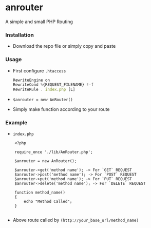 # anrouter
A simple and small PHP Routing


### Installation

- Download the repo file or simply copy and paste

### Usage

- First configure `.htaccess`
    ```jsx
    RewriteEngine on
    RewriteCond %{REQUEST_FILENAME} !-f
    RewriteRule . index.php [L]
   ```    
- ```$anrouter = new AnRouter()```

- Simply make function according to your route

### Example

- `index.php`
```
    <?php
    
    require_once './lib/AnRouter.php';
    
    $anrouter = new AnRouter();

    $anrouter->get('method name'); -> For `GET` REQUEST
    $anrouter->post('method name'); -> For `POST` REQUEST
    $anrouter->put('method name'); -> For `PUT` REQUEST
    $anrouter->delete('method name'); -> For `DELETE` REQUEST

    function method_name()
    {
        echo "Method Called";
    }
    
```    
- Above route called by `(http://your_base_url/method_name)`

